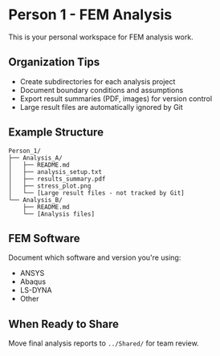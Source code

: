 # Person 1 - FEM Analysis

This is your personal workspace for FEM analysis work.

## Organization Tips
- Create subdirectories for each analysis project
- Document boundary conditions and assumptions
- Export result summaries (PDF, images) for version control
- Large result files are automatically ignored by Git

## Example Structure
```
Person_1/
├── Analysis_A/
│   ├── README.md
│   ├── analysis_setup.txt
│   ├── results_summary.pdf
│   ├── stress_plot.png
│   └── [Large result files - not tracked by Git]
└── Analysis_B/
    ├── README.md
    └── [Analysis files]
```

## FEM Software
Document which software and version you're using:
- ANSYS
- Abaqus
- LS-DYNA
- Other

## When Ready to Share
Move final analysis reports to `../Shared/` for team review.
